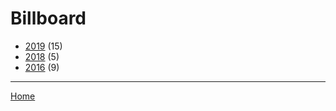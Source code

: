 # Billboard

  * [2019](./billboard-2019.md/) (15)
  * [2018](./billboard-2018.md/) (5)
  * [2016](./billboard-2016.md/) (9)
----

[Home](../)
